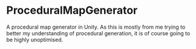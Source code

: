 # ProceduralMapGenerator
A procedural map generator in Unity. As this is mostly from me trying to better my understanding of procedural generation, it is of course going to be highly unoptimised.
